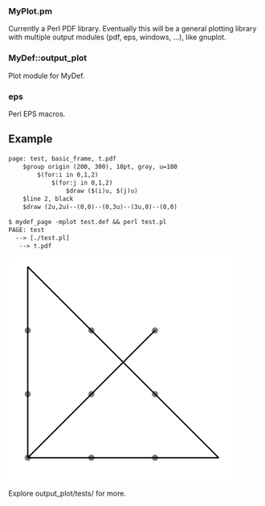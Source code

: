 ### MyPlot.pm

Currently a Perl PDF library. Eventually this will be a general plotting library with multiple output modules (pdf, eps, windows, ...), like gnuplot.

### MyDef::output_plot

Plot module for MyDef.

### eps

Perl EPS macros.

## Example

```
page: test, basic_frame, t.pdf
    $group origin (200, 300), 10pt, gray, u=100
        $(for:i in 0,1,2)
            $(for:j in 0,1,2)
                $draw ($(i)u, $(j)u)
    $line 2, black
    $draw (2u,2u)--(0,0)--(0,3u)--(3u,0)--(0,0)
```

```
$ mydef_page -mplot test.def && perl test.pl
PAGE: test
  --> [./test.pl]
   --> t.pdf

```
![9 dots](9dots.png)

Explore output_plot/tests/ for more.
